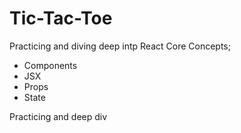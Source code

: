 # Tic-Tac-Toe

Practicing and diving deep intp React Core Concepts; 
- Components
- JSX
- Props
- State

Practicing and deep div



